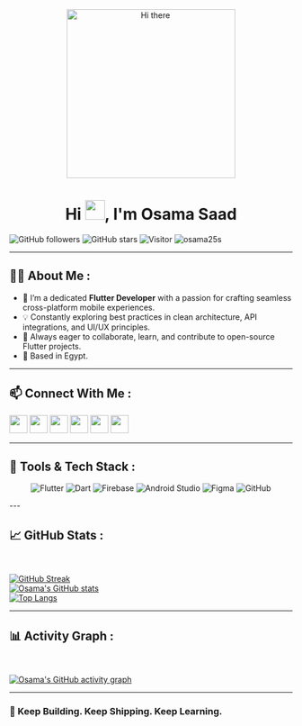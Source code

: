 <div align="center">
  <img alt="Hi there" src="https://media.giphy.com/media/qgQUggAC3Pfv687qPC/giphy.gif" width="300"/>
</div>

<h1 align="center">Hi <img src="https://media.giphy.com/media/hvRJCLFzcasrR4ia7z/giphy.gif" width="35">, I'm Osama Saad</h1>

![GitHub followers](https://img.shields.io/github/followers/osama25s?style=social)
![GitHub stars](https://img.shields.io/github/stars/osama25s?style=social)
![Visitor](https://visitor-badge.laobi.icu/badge?page_id=osama25s)
<img src="https://komarev.com/ghpvc/?username=osama25s" alt="osama25s" />

---

## 👨‍💻 About Me :

- 🎯 I’m a dedicated **Flutter Developer** with a passion for crafting seamless cross-platform mobile experiences.
- 💡 Constantly exploring best practices in clean architecture, API integrations, and UI/UX principles.
- 💬 Always eager to collaborate, learn, and contribute to open-source Flutter projects.
- 📍 Based in Egypt.

---

## 📫 Connect With Me :

<a href="https://www.instagram.com/osama_saad2510/"><img src="https://img.icons8.com/fluency/48/instagram-new.png" width="32"/></a>
<a href="https://www.facebook.com/osama.saad.10297"><img src="https://img.icons8.com/fluency/48/facebook.png" width="32"/></a>
<a href="https://www.linkedin.com/in/osama-saad-a9970b250/"><img src="https://img.icons8.com/fluency/48/linkedin.png" width="32"/></a>
<a href="https://x.com/osama46908068"><img src="https://img.icons8.com/fluency/48/twitter-squared.png" width="32"/></a>
<a href="mailto:osaad8031@gmail.com"><img src="https://img.icons8.com/fluency/48/apple-mail.png" width="32"/></a>
<a href="tel:+201004887276"><img src="https://img.icons8.com/fluency/48/phone-disconnected.png" width="32"/></a>

---

## 🧰 Tools & Tech Stack :

<p align="center">
  <img src="https://img.icons8.com/color/48/flutter.png" alt="Flutter"/>
  <img src="https://img.icons8.com/color/48/dart.png" alt="Dart"/>
  <img src="https://img.icons8.com/external-tal-revivo-color-tal-revivo/48/external-firebase-a-googles-mobile-platform-that-helps-you-quickly-develop-high-quality-apps-logo-color-tal-revivo.png" alt="Firebase"/>
  <img src="https://img.icons8.com/fluency/48/android-studio--v3.png" alt="Android Studio"/>
  <img src="https://img.icons8.com/color/48/figma--v1.png" alt="Figma"/>
  <img src="https://img.icons8.com/ios-filled/50/000000/github.png" alt="GitHub"/>
</p>
---

## 📈 GitHub Stats :

<br>

[![GitHub Streak](https://github-readme-streak-stats.herokuapp.com?user=osama25s&theme=algolia)](https://git.io/streak-stats)  
[![Osama's GitHub stats](https://github-readme-stats.vercel.app/api?username=osama25s&theme=algolia)](https://github.com/osama25s/github-readme-stats)  
[![Top Langs](https://github-readme-stats.vercel.app/api/top-langs/?username=osama25s&layout=compact&theme=algolia)](https://github.com/osama25s/github-readme-stats)

---

## 📊 Activity Graph :

<br>

[![Osama's GitHub activity graph](https://github-readme-activity-graph.vercel.app/graph?username=osama25s&bg_color=000000&color=00E676&line=00E676&point=FFFFFF&hide_border=true)](https://github.com/osama25s)

---

### 🚀 Keep Building. Keep Shipping. Keep Learning.

